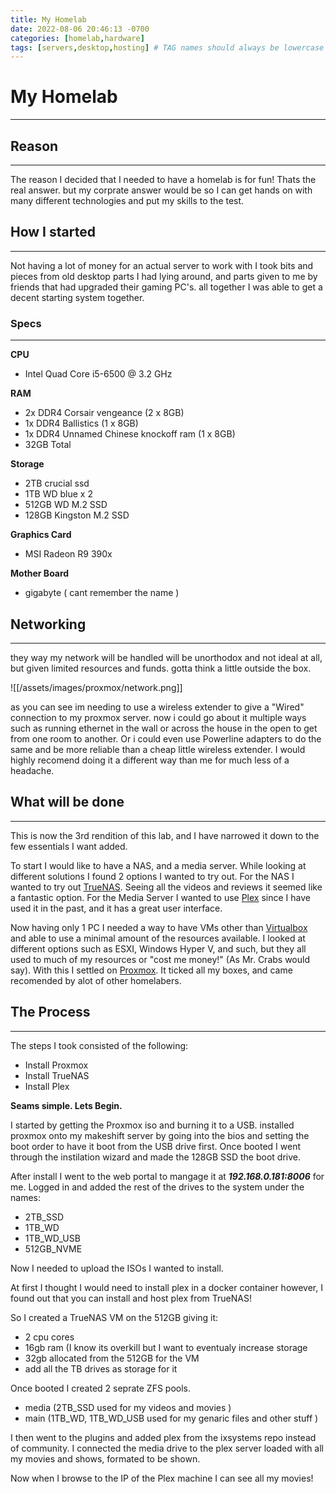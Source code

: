 ```yaml
---
title: My Homelab
date: 2022-08-06 20:46:13 -0700
categories: [homelab,hardware]
tags: [servers,desktop,hosting] # TAG names should always be lowercase
---
```


# My Homelab
---

## Reason
---
The reason I decided that I needed to have a homelab is for fun! Thats the real answer. but my corprate answer would be so I can get hands on with many different technologies and put my skills to the test. 



## How I started
---
Not having a lot of money for an actual server to work with I took bits and pieces from old desktop parts I had lying around, and parts given to me by friends that had upgraded their gaming PC's. all together I was able to get a decent starting system together.


### Specs
---
**CPU**
- Intel Quad Core i5-6500 @ 3.2 GHz

**RAM**
- 2x DDR4 Corsair vengeance (2 x 8GB)
- 1x DDR4 Ballistics (1 x 8GB)
- 1x DDR4 Unnamed Chinese knockoff ram (1 x 8GB)
- 32GB Total

**Storage**
- 2TB crucial ssd
- 1TB WD blue x 2
- 512GB WD M.2 SSD
- 128GB Kingston M.2 SSD

**Graphics Card**
- MSI Radeon R9 390x

**Mother Board**
- gigabyte ( cant remember the name )



## Networking
---
they way my network will be handled will be unorthodox and not ideal at all, but given limited resources and funds. gotta think a little outside the box.

![[/assets/images/proxmox/network.png]]

as you can see im needing to use a wireless extender to give a "Wired" connection to my proxmox server. now i could go about it multiple ways such as running ethernet in the wall or across the house in the open to get from one room to another. Or i could even use Powerline adapters to do the same and be more reliable than a cheap little wireless extender. I would highly recomend doing it a different way than me for much less of a headache.



## What will be done
---
This is now the 3rd rendition of this lab, and I have narrowed it down to the few essentials I want added.

To start I would like to have a NAS, and a media server. While looking at different solutions I found 2 options I wanted to try out. 
For the NAS I wanted to try out [TrueNAS](https://www.truenas.com/). Seeing all the videos and reviews it seemed like a fantastic option. 
For the Media Server I wanted to use [Plex](https://www.plex.tv/) since I have used it in the past, and it has a great user interface.

Now having only 1 PC I needed a way to have VMs other than [Virtualbox](https://www.virtualbox.org/) and able to use a minimal amount of the resources available. I looked at different options such as ESXI, Windows Hyper V, and such, but they all used to much of my resources or "cost me money!" (As Mr. Crabs would say). With this I settled on [Proxmox](https://www.proxmox.com/en/). It ticked all my boxes, and came recomended by alot of other homelabers.



## The Process
---
The steps I took consisted of the following:
- Install Proxmox
- Install TrueNAS
- Install Plex

**Seams simple. Lets Begin.**

I started by getting the Proxmox iso and burning it to a USB. installed proxmox onto my makeshift server by going into the bios and setting the boot order to have it boot from the USB drive first. Once booted I went through the instilation wizard and made the 128GB SSD the boot drive.

After install I went to the web portal to mangage it at ***192.168.0.181:8006*** for me. Logged in and added the rest of the drives to the system under the names:
- 2TB_SSD
- 1TB_WD
- 1TB_WD_USB
- 512GB_NVME

Now I needed to upload the ISOs I wanted to install.

At first I thought I would need to install plex in a docker container however, I found out that you can install and host plex from TrueNAS! 

So I created a TrueNAS VM on the 512GB giving it:
- 2 cpu cores
- 16gb ram (I know its overkill but I want to eventualy increase storage
- 32gb allocated from the 512GB for the VM
- add all the TB drives as storage for it 

Once booted I created 2 seprate ZFS pools.
- media (2TB_SSD used for my videos and movies )
- main (1TB_WD, 1TB_WD_USB used for my genaric files and other stuff )

I then went to the plugins and added plex from the ixsystems repo instead of community. I connected the media drive to the plex server loaded with all my movies and shows, formated to be shown. 

Now when I browse to the IP of the Plex machine I can see all my movies!